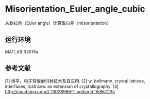 # Misorientation_Euler_angle_cubic
从欧拉角（Euler angle）计算取向差（misorientation）

## 运行环境
MATLAB R2016a

## 参考文献
[1] 杨平，电子背散射衍射技术及其应用.
[2] w. bollmann, crystal lattices, interfaces, matrices: an extension of crystallography.
[3] http://muchong.com/t-13026966-1-authorid-15867235
